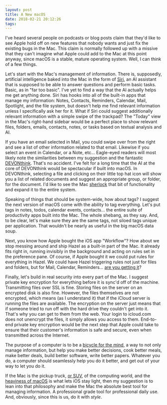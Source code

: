```yaml
---
layout: post
title: A New macOS
date: 2018-02-21 20:12:26
tags: 
---
```


I've heard several people on podcasts or blog posts claim that they'd like to see Apple hold off on new features that nobody wants and just fix the existing bugs in the Mac. This claim is normally followed up with a missive that they can't imagine what Apple could add to the Mac at this point anyway, since macOS is a stable, mature operating system. Well, I can think of a few things.

Let's start with the Mac's management of information. There is, supposedly, artificial intelligence baked into the Mac in the form of [Siri](https://www.macworld.com/article/3088224/macs/how-to-use-siri-on-macos-sierra.html), an AI assistant that is supposed to be able to answer questions and perform basic tasks. Basic, as in "far too basic". I've yet to find a way that the AI actually helps me get anything done. Siri has hooks into all of the built-in apps that manage my information: Notes, Contacts, Reminders, Calendar, Mail, Spotlight, and the file system, but doesn't help me find relevant information unless I specifically ask her for it. What if Siri could suggest additionally relevant information with a simple swipe of the trackpad? The "Today" view in the Mac's right-hand sidebar would be a perfect place to show relevant files, folders, emails, contacts, notes, or tasks based on textual analysis and AI.

If you have an email selected in Mail, you could swipe over from the right and see a list of other information related to that email. Likewise if you select an event in Calendar, or a Note, etc… Eagle-eyed readers will most likely note the similarities between my suggestion and the fantastic [DEVONthink](http://www.devontechnologies.com/products/devonthink/overview.html). That's no accident. I've felt for a long time that the AI at the core of DEVONthink would be spectacular if built into macOS. In DEVONthink, selecting a file and clicking on their little top hat icon will show you a list of related documents and suggest an appropriate group, or folder, for the document. I'd like to see the Mac [sherlock](https://www.cocoanetics.com/2011/06/on-getting-sherlocked/) that bit of functionality and expand it to the entire system.

Speaking of things that should be system-wide, how about tags? I suggest the next version of macOS come with the ability to tag everything. Let's put tags in notes, todos, calendar events, contacts… the entire suite of productivity apps built into the Mac. The whole shebang, as they say. And, to be clear, let's make sure they are the same tags, not siloed tags unique per application. That wouldn't be nearly as useful in the big macOS data soup. 

Next, you know how Apple bought the iOS app "Workflow"? How about we stop messing around and ship Hazel as a built-in part of the Mac. It already fits right in, running invisibly in the background and acting on rules set in the preference pane. Of course, if Apple bought it we could put rules for everything in Hazel. We could have Hazel triggering rules not just for files and folders, but for Mail, Calendar, Reminders… [are you getting it](https://youtu.be/vZYlhShD2oQ?t=150)?

Finally, let's build in real security into every part of the Mac. I suggest private key encryption for everything before it is sync'd off of the machine. Transmitting files over SSL is fine. Storing files on the server on an encrypted disk is also fine. However, the files themselves are not encrypted, which means (as I understand it) that if the iCloud server is running the files are available. The encryption on the server just means that if someone tried to run off with the hard drive they couldn't get into it. That's why you can get to them from the web. Your login to icloud.com does not unencrypt the files, it simply allows you access to them. End-to-end private key encryption would be the next step that Apple could take to ensure that their customer's information is safe and secure, even when transmitted across the Internet. 

The purpose of a computer is to be a [bicycle for the mind](https://www.brainpickings.org/2011/12/21/steve-jobs-bicycle-for-the-mind-1990/), a way to not only manage information, but help you make better decisions, cook better meals, make better deals, build better software, write better papers. Whatever you do, a computer should seamlessly help you do it better, and get out of your way to let you do it.

If the Mac is the pickup truck, [or SUV](https://sixcolors.com/post/2016/12/cars-and-trucks-and-mac-suvs/), of the computing world, and the [heaviness of macOS](https://daringfireball.net/2010/12/future_of_the_mac_in_an_ios_world) is what lets iOS stay light, then my suggestion is to lean into that philosophy and make the Mac the absolute best tool for managing information. A professional grade tool for professional daily use. And, obviously, since this is us, do it with *style*. 
